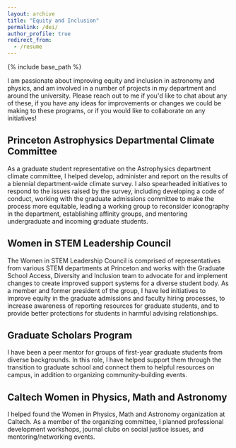 ```yaml
---
layout: archive
title: "Equity and Inclusion"
permalink: /dei/
author_profile: true
redirect_from:
  - /resume
---
```


{% include base_path %}

I am passionate about improving equity and inclusion in astronomy and physics, and am involved in a number of projects in my department and around the university. Please reach out to me if you'd like to chat about any of these, if you have any ideas for improvements or changes we could be making to these programs, or if you would like to collaborate on any initiatives! 

## Princeton Astrophysics Departmental Climate Committee
As a graduate student representative on the Astrophysics department climate committee, I helped develop, administer and report on the results of a biennial department-wide climate survey. I also spearheaded initiatives to respond to the issues raised by the survey, including developing a code of conduct, working with the graduate admissions committee to make the process more equitable, leading a working group to reconsider iconography in the department, establishing affinity groups, and mentoring undergraduate and incoming graduate students.

## Women in STEM Leadership Council
The Women in STEM Leadership Council is comprised of representatives from various STEM departments at Princeton and works with the Graduate School Access, Diversity and Inclusion team to advocate for and implement changes to create improved support systems for a diverse student body. As a member and former president of the group, I have led initiatives to improve equity in the graduate admissions and faculty hiring processes, to increase awareness of reporting resources for graduate students, and to provide better protections for students in harmful advising relationships. 

## Graduate Scholars Program
I have been a peer mentor for groups of first-year graduate students from diverse backgrounds. In this role, I have helped support them through the transition to graduate school and connect them to helpful resources on campus, in addition to organizing community-building events.

## Caltech Women in Physics, Math and Astronomy
I helped found the Women in Physics, Math and Astronomy organization at Caltech. As a member of the organizing committee, I planned professional development workshops, journal clubs on social justice issues, and mentoring/networking events.
